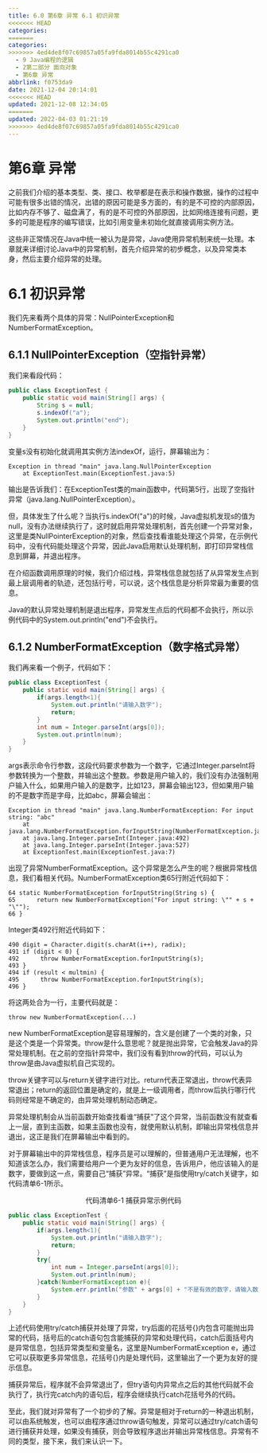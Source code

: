 ```yaml
---
title: 6.0 第6章 异常 6.1 初识异常
<<<<<<< HEAD
categories:
=======
categories: 
>>>>>>> 4ed4de8f07c69857a05fa9fda8014b55c4291ca0
  - 9 Java编程的逻辑
  - 2第二部分 面向对象
  - 第6章 异常
abbrlink: f0753da9
date: 2021-12-04 20:14:01
<<<<<<< HEAD
updated: 2021-12-08 12:34:05
=======
updated: 2022-04-03 01:21:19
>>>>>>> 4ed4de8f07c69857a05fa9fda8014b55c4291ca0
---
```

# 第6章 异常
之前我们介绍的基本类型、类、接口、枚举都是在表示和操作数据，操作的过程中可能有很多出错的情况，出错的原因可能是多方面的，有的是不可控的内部原因，比如内存不够了、磁盘满了，有的是不可控的外部原因，比如网络连接有问题，更多的可能是程序的编写错误，比如引用变量未初始化就直接调用实例方法。

这些非正常情况在Java中统一被认为是异常，Java使用异常机制来统一处理。本章就来详细讨论Java中的异常机制，首先介绍异常的初步概念，以及异常类本身，然后主要介绍异常的处理。

# 6.1 初识异常
我们先来看两个具体的异常：NullPointerException和NumberFormatException。

## 6.1.1 NullPointerException（空指针异常）
我们来看段代码：

```java
public class ExceptionTest {
    public static void main(String[] args) {
        String s = null;
        s.indexOf("a");
        System.out.println("end");
    }
}
```

变量s没有初始化就调用其实例方法indexOf，运行，屏幕输出为：

```
Exception in thread "main" java.lang.NullPointerException
    at ExceptionTest.main(ExceptionTest.java:5)
```

输出是告诉我们：在ExceptionTest类的main函数中，代码第5行，出现了空指针异常（java.lang.NullPointerException）。

但，具体发生了什么呢？当执行s.indexOf("a")的时候，Java虚拟机发现s的值为null，没有办法继续执行了，这时就启用异常处理机制，首先创建一个异常对象，这里是类NullPointerException的对象，然后查找看谁能处理这个异常，在示例代码中，没有代码能处理这个异常，因此Java启用默认处理机制，即打印异常栈信息到屏幕，并退出程序。

在介绍函数调用原理的时候，我们介绍过栈，异常栈信息就包括了从异常发生点到最上层调用者的轨迹，还包括行号，可以说，这个栈信息是分析异常最为重要的信息。

Java的默认异常处理机制是退出程序，异常发生点后的代码都不会执行，所以示例代码中的System.out.println("end")不会执行。

## 6.1.2 NumberFormatException（数字格式异常）
我们再来看一个例子，代码如下：

```java
public class ExceptionTest {
    public static void main(String[] args) {
        if(args.length<1){
            System.out.println("请输入数字");
            return;
        }
        int num = Integer.parseInt(args[0]);
        System.out.println(num);
    }
}
```

args表示命令行参数，这段代码要求参数为一个数字，它通过Integer.parseInt将参数转换为一个整数，并输出这个整数。参数是用户输入的，我们没有办法强制用户输入什么，如果用户输入的是数字，比如123，屏幕会输出123，但如果用户输的不是数字而是字母，比如abc，屏幕会输出：

```
Exception in thread "main" java.lang.NumberFormatException: For input string: "abc"
    at java.lang.NumberFormatException.forInputString(NumberFormatException.java:65)
    at java.lang.Integer.parseInt(Integer.java:492)
    at java.lang.Integer.parseInt(Integer.java:527)
    at ExceptionTest.main(ExceptionTest.java:7)
```

出现了异常NumberFormatException。这个异常是怎么产生的呢？根据异常栈信息，我们看相关代码。NumberFormatException类65行附近代码如下：

```
64 static NumberFormatException forInputString(String s) {
65      return new NumberFormatException("For input string: \"" + s + "\"");
66 }
```

Integer类492行附近代码如下：

```
490 digit = Character.digit(s.charAt(i++), radix);
491 if (digit < 0) {
492      throw NumberFormatException.forInputString(s);
493 }
494 if (result < multmin) {
495      throw NumberFormatException.forInputString(s);
496 }
```

将这两处合为一行，主要代码就是：

```
throw new NumberFormatException(...)
```

new NumberFormatException是容易理解的，含义是创建了一个类的对象，只是这个类是一个异常类。throw是什么意思呢？就是抛出异常，它会触发Java的异常处理机制。在之前的空指针异常中，我们没有看到throw的代码，可以认为throw是由Java虚拟机自己实现的。

throw关键字可以与return关键字进行对比。return代表正常退出，throw代表异常退出；return的返回位置是确定的，就是上一级调用者，而throw后执行哪行代码则经常是不确定的，由异常处理机制动态确定。

异常处理机制会从当前函数开始查找看谁“捕获”了这个异常，当前函数没有就查看上一层，直到主函数，如果主函数也没有，就使用默认机制，即输出异常栈信息并退出，这正是我们在屏幕输出中看到的。

对于屏幕输出中的异常栈信息，程序员是可以理解的，但普通用户无法理解，也不知道该怎么办，我们需要给用户一个更为友好的信息，告诉用户，他应该输入的是数字，要做到这一点，需要自己“捕获”异常。“捕获”是指使用try/catch关键字，如代码清单6-1所示。

<center>代码清单6-1 捕获异常示例代码</center>

```java
public class ExceptionTest {
    public static void main(String[] args) {
        if(args.length<1){
            System.out.println("请输入数字");
            return;
        }
        try{
            int num = Integer.parseInt(args[0]);
            System.out.println(num);
        }catch(NumberFormatException e){
            System.err.println("参数" + args[0] + "不是有效的数字，请输入数字");
        }
    }
}
```

上述代码使用try/catch捕获并处理了异常，try后面的花括号{}内包含可能抛出异常的代码，括号后的catch语句包含能捕获的异常和处理代码，catch后面括号内是异常信息，包括异常类型和变量名，这里是NumberFormatException e，通过它可以获取更多异常信息，花括号{}内是处理代码，这里输出了一个更为友好的提示信息。

捕获异常后，程序就不会异常退出了，但try语句内异常点之后的其他代码就不会执行了，执行完catch内的语句后，程序会继续执行catch花括号外的代码。

至此，我们就对异常有了一个初步的了解。异常是相对于return的一种退出机制，可以由系统触发，也可以由程序通过throw语句触发，异常可以通过try/catch语句进行捕获并处理，如果没有捕获，则会导致程序退出并输出异常栈信息。异常有不同的类型，接下来，我们来认识一下。
